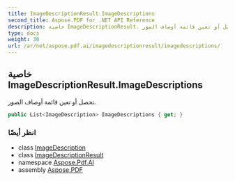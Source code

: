 ```yaml
---
title: ImageDescriptionResult.ImageDescriptions
second_title: Aspose.PDF for .NET API Reference
description: خاصية ImageDescriptionResult. تحصل أو تعين قائمة أوصاف الصور
type: docs
weight: 30
url: /ar/net/aspose.pdf.ai/imagedescriptionresult/imagedescriptions/
---
```

## خاصية ImageDescriptionResult.ImageDescriptions

تحصل أو تعين قائمة أوصاف الصور.

```csharp
public List<ImageDescription> ImageDescriptions { get; }
```

### انظر أيضًا

* class [ImageDescription](../../imagedescription/)
* class [ImageDescriptionResult](../)
* namespace [Aspose.Pdf.AI](../../../aspose.pdf.ai/)
* assembly [Aspose.PDF](../../../)
